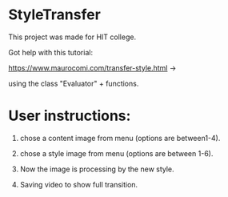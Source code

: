# StyleTransfer

This project was made for HIT college.

Got help with this tutorial:

https://www.maurocomi.com/transfer-style.html -> 

using the class "Evaluator" + functions.





# User instructions:

1) chose a content image from menu (options are between1-4).

2) chose a style image from menu (options are between 1-6).

3) Now the image is processing by the new style.


4) Saving video to show full transition.

